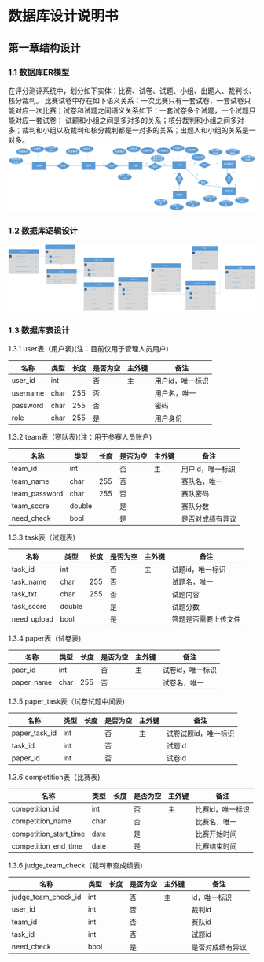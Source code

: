 # 数据库设计说明书<br>
## 第一章结构设计<br>
### 1.1 数据库ER模型<br>
在评分测评系统中，划分如下实体：比赛、试卷、试题、小组、出题人、裁判长、核分裁判。
比赛试卷中存在如下语义关系：一次比赛只有一套试卷，一套试卷只能对应一次比赛；试卷和试题之间语义关系如下：一套试卷多个试题，一个试题只能对应一套试卷；
试题和小组之间是多对多的关系；核分裁判和小组之间多对多；裁判和小组以及裁判和核分裁判都是一对多的关系；出题人和小组的关系是一对多。
![ER_img](/doc/img/ER.png) <br>
### 1.2 数据库逻辑设计<br>
![data_img](/doc/img/数据库逻辑设计.png) <br>
### 1.3 数据库表设计<br>
1.3.1 user表（用户表)(注：目前仅用于管理人员用户)<br>

名称 | 类型 | 长度 | 是否为空 | 主外键 | 备注
------------ | ------------- | ------------- | ------------- | ------------- | -------------
user_id | int |  | 否 | 主 | 用户id，唯一标识
username | char | 255 | 否 |  | 用户名，唯一
password | char | 255 | 否 |  | 密码
role | char | 255 | 是 |  | 用户身份

1.3.2 team表（赛队表)(注：用于参赛人员账户)<br>

名称 | 类型 | 长度 | 是否为空 | 主外键 | 备注
------------ | ------------- | ------------- | ------------- | ------------- | -------------
team_id | int |  | 否 | 主 | 用户id，唯一标识
team_name | char | 255 | 否 |  | 赛队名，唯一
team_password | char | 255 | 否 |  | 赛队密码
team_score | double |  | 是 |  | 赛队分数
need_check | bool |  | 是 |  | 是否对成绩有异议

1.3.3 task表（试题表)<br>

名称 | 类型 | 长度 | 是否为空 | 主外键 | 备注
------------ | ------------- | ------------- | ------------- | ------------- | -------------
task_id | int |  | 否 | 主 | 试题id，唯一标识
task_name | char | 255 | 否 |  | 试题名，唯一
task_txt | char | 255 | 否 |  | 试题内容
task_score | double |  | 是 |  | 试题分数
need_upload | bool |  | 是 |  | 答题是否需要上传文件

1.3.4 paper表（试卷表)<br>

名称 | 类型 | 长度 | 是否为空 | 主外键 | 备注
------------ | ------------- | ------------- | ------------- | ------------- | -------------
paer_id | int |  | 否 | 主 | 试卷id，唯一标识
paper_name | char | 255 | 否 |  | 试卷名，唯一

1.3.5 paper_task表（试卷试题中间表)<br>

名称 | 类型 | 长度 | 是否为空 | 主外键 | 备注
------------ | ------------- | ------------- | ------------- | ------------- | -------------
paper_task_id | int |  | 否 | 主 | 试卷试题id，唯一标识
task_id | int |  | 否 |  | 试题id
paper_id | int |  | 否 |  | 试卷id

1.3.6 competition表（比赛表)<br>

名称 | 类型 | 长度 | 是否为空 | 主外键 | 备注
------------ | ------------- | ------------- | ------------- | ------------- | -------------
competition_id | int |  | 否 | 主 | 比赛id，唯一标识
competition_name | char |  | 否 |  | 比赛名，唯一
competition_start_time | date |  | 是 |  | 比赛开始时间
competition_end_time | date |  | 是 |  | 比赛结束时间

1.3.6 judge_team_check（裁判审查成绩表)<br>

名称 | 类型 | 长度 | 是否为空 | 主外键 | 备注
------------ | ------------- | ------------- | ------------- | ------------- | -------------
judge_team_check_id | int |  | 否 | 主 | id，唯一标识
user_id | int |  | 否 |  | 裁判id
team_id | int |  | 否 |  | 赛队id
task_id | int |  | 否 |  | 试题id
need_check | bool |  | 是 |  | 是否对成绩有异议




